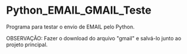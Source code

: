 # Python_EMAIL_GMAIL_Teste
Programa para testar o envio de EMAIL pelo Python.

OBSERVAÇÃO: Fazer o download do arquivo "gmail" e salvá-lo junto ao projeto principal.
